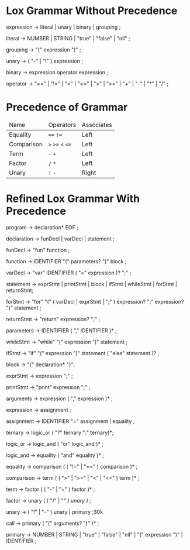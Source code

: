 # Lox Grammar Without Precedence
expression     → literal
| unary
| binary
| grouping ;

literal        → NUMBER | STRING | "true" | "false" | "nil" ;

grouping       → "(" expression ")" ;

unary          → ( "-" | "!" ) expression ;

binary         → expression operator expression ;

operator       → "==" | "!=" | "<" | "<=" | ">" | ">=" | "+"  | "-"  | "*" | "/" ;

# Precedence of Grammar
<table>
<thead>
<tr>
  <td>Name</td>
  <td>Operators</td>
  <td>Associates</td>
</tr>
</thead>
<tbody>
<tr>
  <td>Equality</td>
  <td><code>==</code> <code>!=</code></td>
  <td>Left</td>
</tr>
<tr>
  <td>Comparison</td>
  <td><code>&gt;</code> <code>&gt;=</code>
      <code>&lt;</code> <code>&lt;=</code></td>
  <td>Left</td>
</tr>
<tr>
  <td>Term</td>
  <td><code>-</code> <code>+</code></td>
  <td>Left</td>
</tr>
<tr>
  <td>Factor</td>
  <td><code>/</code> <code>*</code></td>
  <td>Left</td>
</tr>
<tr>
  <td>Unary</td>
  <td><code>!</code> <code>-</code></td>
  <td>Right</td>
</tr>
</tbody>
</table>

# Refined Lox Grammar With Precedence
program        → declaration* EOF ;

declaration    → funDecl | varDecl | statement ;

funDecl        → "fun" function ;

function       → IDENTIFIER "(" parameters? ")" block ;

varDecl        → "var" IDENTIFIER ( "=" expression )? ";" ;

statement      → exprStmt | printStmt | block |  ifStmt | whileStmt | forStmt | returnStmt;

forStmt        → "for" "(" ( varDecl | exprStmt | ";" )
                expression? ";"
                expression? ")" statement ;

returnStmt     → "return" expression? ";" ;

parameters     → IDENTIFIER ( "," IDENTIFIER )* ;

whileStmt      → "while" "(" expression ")" statement ;

ifStmt         → "if" "(" expression ")" statement ( "else" statement )? ;

block          -> "{" declaration* "}";

exprStmt       → expression ";" ;

printStmt      → "print" expression ";" ;

arguments      → expression ( "," expression )* ;



expression     → assignment ;

assignment     → IDENTIFIER "=" assignment | equality ;

ternary        → logic_or ( "?" ternary ":" ternary)*; 

logic_or       → logic_and ( "or" logic_and )* ;

logic_and      → equality ( "and" equality )* ;

equality       → comparison ( ( "!=" | "==" ) comparison )* ;

comparison     → term ( ( ">" | ">=" | "<" | "<=" ) term )* ;

term           → factor ( ( "-" | "+" ) factor )* ;

factor         → unary ( ( "/" | "*" ) unary )* ;

unary          → ( "!" | "-" ) unary | primary ;30k

call           → primary ( "(" arguments? ")" )* ;

primary        → NUMBER | STRING | "true" | "false" | "nil" | "(" expression ")" | IDENTIFIER ;